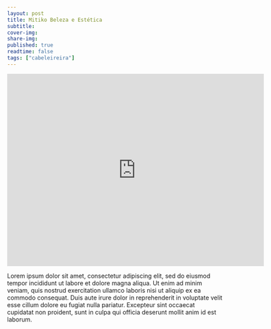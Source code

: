 ```yaml
---
layout: post
title: Mitiko Beleza e Estética
subtitle:
cover-img:
share-img:
published: true
readtime: false
tags: ["cabeleireira"]
---
```


<div class="container">
  <div class="div-video">
    <center>
      <iframe src="https://www.google.com/maps/embed?pb=!1m18!1m12!1m3!1d15089.584357373926!2d-57.66190132150503!3d-19.00226027383354!2m3!1f0!2f0!3f0!3m2!1i1024!2i768!4f13.1!3m3!1m2!1s0x93870a77e0841bf7%3A0x44753e2c9b623f!2sMitiko%20Beleza%20e%20Est%C3%A9tica!5e0!3m2!1sen!2sbr!4v1662323555044!5m2!1sen!2sbr" width="600" height="450" style="border:0;" allowfullscreen="" loading="lazy" referrerpolicy="no-referrer-when-downgrade"></iframe>
    </center>
  </div>
</div>

Lorem ipsum dolor sit amet, consectetur adipiscing elit, sed do eiusmod tempor incididunt ut labore et dolore magna aliqua. Ut enim ad minim veniam, quis nostrud exercitation ullamco laboris nisi ut aliquip ex ea commodo consequat. Duis aute irure dolor in reprehenderit in voluptate velit esse cillum dolore eu fugiat nulla pariatur. Excepteur sint occaecat cupidatat non proident, sunt in culpa qui officia deserunt mollit anim id est laborum.
